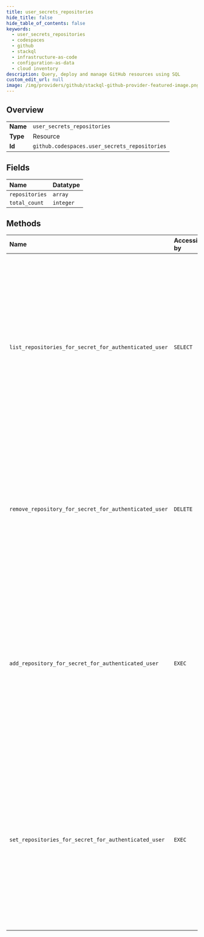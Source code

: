 ```yaml
---
title: user_secrets_repositories
hide_title: false
hide_table_of_contents: false
keywords:
  - user_secrets_repositories
  - codespaces
  - github    
  - stackql
  - infrastructure-as-code
  - configuration-as-data
  - cloud inventory
description: Query, deploy and manage GitHub resources using SQL
custom_edit_url: null
image: /img/providers/github/stackql-github-provider-featured-image.png
---
```

  
    

## Overview
<table><tbody>
<tr><td><b>Name</b></td><td><code>user_secrets_repositories</code></td></tr>
<tr><td><b>Type</b></td><td>Resource</td></tr>
<tr><td><b>Id</b></td><td><code>github.codespaces.user_secrets_repositories</code></td></tr>
</tbody></table>

## Fields
| Name | Datatype |
|:-----|:---------|
| `repositories` | `array` |
| `total_count` | `integer` |
## Methods
| Name | Accessible by | Required Params | Description |
|:-----|:--------------|:----------------|:------------|
| `list_repositories_for_secret_for_authenticated_user` | `SELECT` | `secret_name` | List the repositories that have been granted the ability to use a user's codespace secret.<br /><br />You must authenticate using an access token with the `codespace` or `codespace:secrets` scope to use this endpoint. User must have Codespaces access to use this endpoint.<br /><br />GitHub Apps must have read access to the `codespaces_user_secrets` user permission and write access to the `codespaces_secrets` repository permission on all referenced repositories to use this endpoint. |
| `remove_repository_for_secret_for_authenticated_user` | `DELETE` | `repository_id, secret_name` | Removes a repository from the selected repositories for a user's codespace secret.<br />You must authenticate using an access token with the `codespace` or `codespace:secrets` scope to use this endpoint. User must have Codespaces access to use this endpoint.<br />GitHub Apps must have write access to the `codespaces_user_secrets` user permission to use this endpoint. |
| `add_repository_for_secret_for_authenticated_user` | `EXEC` | `repository_id, secret_name` | Adds a repository to the selected repositories for a user's codespace secret.<br />You must authenticate using an access token with the `codespace` or `codespace:secrets` scope to use this endpoint. User must have Codespaces access to use this endpoint.<br />GitHub Apps must have write access to the `codespaces_user_secrets` user permission and write access to the `codespaces_secrets` repository permission on the referenced repository to use this endpoint. |
| `set_repositories_for_secret_for_authenticated_user` | `EXEC` | `secret_name, data__selected_repository_ids` | Select the repositories that will use a user's codespace secret.<br /><br />You must authenticate using an access token with the `codespace` or `codespace:secrets` scope to use this endpoint. User must have Codespaces access to use this endpoint.<br /><br />GitHub Apps must have write access to the `codespaces_user_secrets` user permission and write access to the `codespaces_secrets` repository permission on all referenced repositories to use this endpoint. |
